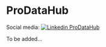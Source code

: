 # ProDataHub
Social media: [![Linkedin](https://i.stack.imgur.com/gVE0j.png) ProDataHub](https://www.linkedin.com/company/prodatahub/)

To be added...
